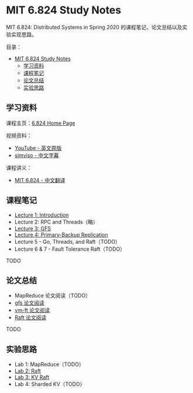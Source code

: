 # MIT 6.824 Study Notes

MIT 6.824: Distributed Systems in Spring 2020 的课程笔记、论文总结以及实验实现思路。

目录：

- [MIT 6.824 Study Notes](#mit-6824-study-notes)
  - [学习资料](#学习资料)
  - [课程笔记](#课程笔记)
  - [论文总结](#论文总结)
  - [实验思路](#实验思路)

## 学习资料

课程主页：[6.824 Home Page](https://pdos.csail.mit.edu/6.824/)

视频资料：

* [YouTube - 英文原版](https://www.youtube.com/channel/UC_7WrbZTCODu1o_kfUMq88g/videos)
* [simviso - 中文字幕](https://www.simtoco.com/#/albums?id=1000019)

课程讲义：

* [MIT 6.824 - 中文翻译](https://mit-public-courses-cn-translatio.gitbook.io/mit6-824/)

## 课程笔记

* [Lecture 1: Introduction](/Lectures/Lecture%201%20-%20Introduction/notes/Lecture-1-Introduction.md)
* Lecture 2: RPC and Threads（略）
* [Lecture 3: GFS](/Lectures/Lecture%203%20-%20GFS/notes/Lecture%203%20-%20GFS.md)
* [Lecture 4: Primary-Backup Replication](/Lectures/Lecture%204%20-%20%20Primary-Backup%20Replication/notes/Lecture%204%20-%20%20Primary-Backup%20Replication.md)
* Lecture 5 - Go, Threads, and Raft（TODO）
* Lecture 6 & 7 -  Fault Tolerance Raft（TODO）

TODO

## 论文总结

* MapReduce 论文阅读（TODO）
* [gfs 论文阅读](/Lectures/Lecture%203%20-%20GFS/paper/gfs-%E8%AE%BA%E6%96%87%E9%98%85%E8%AF%BB.md)
* [vm-ft 论文阅读](/Lectures/Lecture%204%20-%20%20Primary-Backup%20Replication/paper/vm-ft-%E8%AE%BA%E6%96%87%E9%98%85%E8%AF%BB.md)
* [Raft 论文阅读](/Lectures/Lecture%206%20%26%207%20-%20%20Fault%20Tolerance%20Raft/paper/Raft-%E8%AE%BA%E6%96%87%E9%98%85%E8%AF%BB.md)

TODO

## 实验思路

* Lab 1: MapReduce（TODO）
* [Lab 2: Raft](/Lab%20docs/Lab-2-Raft.md)
* [Lab 3: KV Raft](/Lab%20docs/Lab-3-Fault-tolerant-Key-Value-Service.md)
* Lab 4: Sharded KV（TODO）
